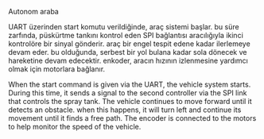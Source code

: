 Autonom araba

UART üzerinden start komutu verildiğinde, araç sistemi başlar. bu süre zarfında, püskürtme tankını kontrol eden SPI bağlantısı aracılığıyla ikinci kontrolöre bir sinyal gönderir. araç bir engel tespit edene kadar ilerlemeye devam eder. bu olduğunda, serbest bir yol bulana kadar sola dönecek ve hareketine devam edecektir.
enkoder, aracın hızının izlenmesine yardımcı olmak için motorlara bağlanır.

When the start command is given via the UART, the vehicle system starts. During this time, it sends a signal to the second controller via the SPI link that controls the spray tank. The vehicle continues to move forward until it detects an obstacle. when this happens, it will turn left and continue its movement until it finds a free path.
The encoder is connected to the motors to help monitor the speed of the vehicle.
